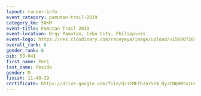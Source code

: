 ```yaml
---
layout: runner-info 
event_category: pamutan-trail-2019 
category_km: 50KM 
event-title: Pamutan Trail 2019 
event-location: Brgy Pamutan, Cebu City, Philippines 
event-logo: https://res.cloudinary.com/raceyaya/image/upload/v1569072806/logo/pamutan-trail_d8abrj.jpg 
overall_rank: 6
gender_rank: 6
bib: 50-041
first_name: Peri
last_name: Pevida
gender: M
finish: 11-48-29
certificate: https://drive.google.com/file/d/1TMFfb7ar5P4_Oy3tNQBWtxiGVVyxrO1w/view?usp=sharing
---
```


